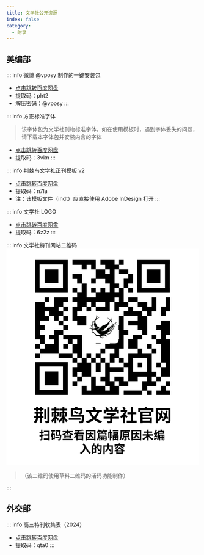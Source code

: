 ```yaml
---
title: 文学社公开资源
index: false
category:
  - 附录
---
```

## 美编部

::: info 微博 @vposy 制作的一键安装包
- [点击跳转百度网盘](https://pan.baidu.com/s/1lFZu1uKfeP7yyV3YaI8b9Q?pwd=pht2)
- 提取码：pht2
- 解压密码：@vposy
:::

::: info 方正标准字体
> 该字体包为文学社刊物标准字体，如在使用模板时，遇到字体丢失的问题，请下载本字体包并安装内含的字体

- [点击跳转百度网盘](https://pan.baidu.com/s/1xD-LhH-67BT7aqCBF65_vA?pwd=3vkn)
- 提取码：3vkn
:::

::: info 荆棘鸟文学社正刊模板 v2
- [点击跳转百度网盘](https://pan.baidu.com/s/1k2Mgzxa4Xg3WTdmfWbEYGg?pwd=n7la)
- 提取码：n7la
- 注：该模板文件（indt）应直接使用 Adobe InDesign 打开
:::

::: info 文学社 LOGO
- [点击跳转百度网盘](https://pan.baidu.com/s/1giRO28gdnKyZDHlm_frAMw?pwd=6z2z)
- 提取码：6z2z
:::

::: info 文学社特刊网站二维码
![右键单击后将图片另存为即可使用](../assets/文学社特刊QR活码.png)
> （该二维码使用草料二维码的活码功能制作）

:::
## 外交部

::: info 高三特刊收集表（2024）
- [点击跳转百度网盘](https://pan.baidu.com/s/1iFwDLnC3TZ63afL8XTEnRg?pwd=qta0)
- 提取码：qta0
:::